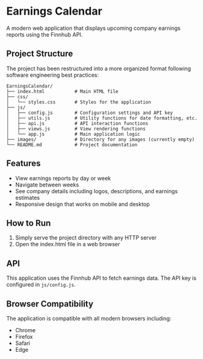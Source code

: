 # Earnings Calendar

A modern web application that displays upcoming company earnings reports using the Finnhub API.

## Project Structure

The project has been restructured into a more organized format following software engineering best practices:

```
EarningsCalendar/
├── index.html           # Main HTML file
├── css/
│   └── styles.css       # Styles for the application
├── js/
│   ├── config.js        # Configuration settings and API key
│   ├── utils.js         # Utility functions for date formatting, etc.
│   ├── api.js           # API interaction functions
│   ├── views.js         # View rendering functions
│   └── app.js           # Main application logic
├── images/              # Directory for any images (currently empty)
└── README.md            # Project documentation
```

## Features

- View earnings reports by day or week
- Navigate between weeks
- See company details including logos, descriptions, and earnings estimates
- Responsive design that works on mobile and desktop

## How to Run

1. Simply serve the project directory with any HTTP server
2. Open the index.html file in a web browser

## API

This application uses the Finnhub API to fetch earnings data. The API key is configured in `js/config.js`.

## Browser Compatibility

The application is compatible with all modern browsers including:
- Chrome
- Firefox
- Safari
- Edge
